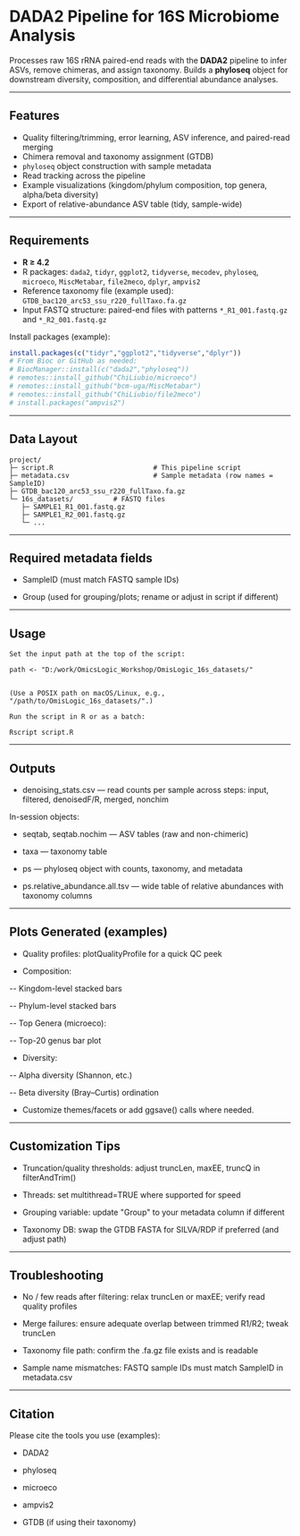 # DADA2 Pipeline for 16S Microbiome Analysis

Processes raw 16S rRNA paired-end reads with the **DADA2** pipeline to infer ASVs, remove chimeras, and assign taxonomy. Builds a **phyloseq** object for downstream diversity, composition, and differential abundance analyses.

---

## Features
- Quality filtering/trimming, error learning, ASV inference, and paired-read merging
- Chimera removal and taxonomy assignment (GTDB)
- `phyloseq` object construction with sample metadata
- Read tracking across the pipeline
- Example visualizations (kingdom/phylum composition, top genera, alpha/beta diversity)
- Export of relative-abundance ASV table (tidy, sample-wide)

---

## Requirements

- **R ≥ 4.2**
- R packages: `dada2`, `tidyr`, `ggplot2`, `tidyverse`, `mecodev`, `phyloseq`, `microeco`, `MiscMetabar`, `file2meco`, `dplyr`, `ampvis2`
- Reference taxonomy file (example used):  
  `GTDB_bac120_arc53_ssu_r220_fullTaxo.fa.gz`
- Input FASTQ structure: paired-end files with patterns `*_R1_001.fastq.gz` and `*_R2_001.fastq.gz`

Install packages (example):
```r
install.packages(c("tidyr","ggplot2","tidyverse","dplyr"))
# From Bioc or GitHub as needed:
# BiocManager::install(c("dada2","phyloseq"))
# remotes::install_github("ChiLiubio/microeco")
# remotes::install_github("bcm-uga/MiscMetabar")
# remotes::install_github("ChiLiubio/file2meco")
# install.packages("ampvis2")
```
---
## Data Layout
```
project/
├─ script.R                         # This pipeline script
├─ metadata.csv                     # Sample metadata (row names = SampleID)
├─ GTDB_bac120_arc53_ssu_r220_fullTaxo.fa.gz
└─ 16s_datasets/          # FASTQ files
   ├─ SAMPLE1_R1_001.fastq.gz
   ├─ SAMPLE1_R2_001.fastq.gz
   └─ ...
```
---
## Required metadata fields

- SampleID (must match FASTQ sample IDs)

- Group (used for grouping/plots; rename or adjust in script if different)

---
## Usage
```
Set the input path at the top of the script:

path <- "D:/work/OmicsLogic_Workshop/OmisLogic_16s_datasets/"


(Use a POSIX path on macOS/Linux, e.g., "/path/to/OmisLogic_16s_datasets/".)

Run the script in R or as a batch:

Rscript script.R
```
---
## Outputs

- denoising_stats.csv — read counts per sample across steps: input, filtered, denoisedF/R, merged, nonchim

In-session objects:

- seqtab, seqtab.nochim — ASV tables (raw and non-chimeric)

- taxa — taxonomy table

- ps — phyloseq object with counts, taxonomy, and metadata

- ps.relative_abundance.all.tsv — wide table of relative abundances with taxonomy columns
---

## Plots Generated (examples)

- Quality profiles: plotQualityProfile for a quick QC peek

- Composition:

-- Kingdom-level stacked bars

-- Phylum-level stacked bars

-- Top Genera (microeco):

-- Top-20 genus bar plot

- Diversity:

-- Alpha diversity (Shannon, etc.)

-- Beta diversity (Bray–Curtis) ordination

- Customize themes/facets or add ggsave() calls where needed.
---

## Customization Tips

- Truncation/quality thresholds: adjust truncLen, maxEE, truncQ in filterAndTrim()

- Threads: set multithread=TRUE where supported for speed

- Grouping variable: update "Group" to your metadata column if different

- Taxonomy DB: swap the GTDB FASTA for SILVA/RDP if preferred (and adjust path)

---
## Troubleshooting

- No / few reads after filtering: relax truncLen or maxEE; verify read quality profiles

- Merge failures: ensure adequate overlap between trimmed R1/R2; tweak truncLen

- Taxonomy file path: confirm the .fa.gz file exists and is readable

- Sample name mismatches: FASTQ sample IDs must match SampleID in metadata.csv

---
## Citation

Please cite the tools you use (examples):

- DADA2

- phyloseq

- microeco

- ampvis2

- GTDB (if using their taxonomy)
